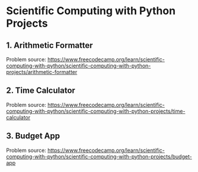 # Scientific Computing with Python Projects

## 1. Arithmetic Formatter
Problem source: https://www.freecodecamp.org/learn/scientific-computing-with-python/scientific-computing-with-python-projects/arithmetic-formatter

## 2. Time Calculator
Problem source: https://www.freecodecamp.org/learn/scientific-computing-with-python/scientific-computing-with-python-projects/time-calculator

## 3. Budget App
Problem source: https://www.freecodecamp.org/learn/scientific-computing-with-python/scientific-computing-with-python-projects/budget-app
